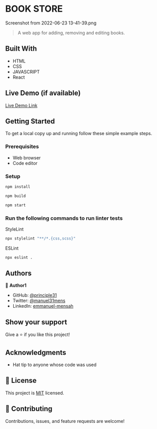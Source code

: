 # BOOK STORE
Screenshot from 2022-06-23 13-41-39.png
> A web app for adding, removing and editing books.


## Built With

- HTML
- CSS
- JAVASCRIPT
- React

## Live Demo (if available)
[Live Demo Link]( https://principles31.github.io/Book_Store/)



## Getting Started


To get a local copy up and running follow these simple example steps.

### Prerequisites

- Web browser
- Code editor

### Setup


```bash
npm install
```

```bash
npm build
```

```bash
npm start
```

### Run the following commands to run linter tests


StyleLint
```bash
npx stylelint "**/*.{css,scss}"
```

ESLint
```bash
npx eslint .
```



## Authors

👤 **Author1**
- GitHub: [@principle31](https://github.com/principles31)
- Twitter: [@manuel31mens](https://Twiter.com/@Manuel31mens)
- LinkedIn: [emmanuel-mensah](www.linkedin.com/in/emmanuel-mensah-6a044922a)


## Show your support

Give a ⭐️ if you like this project!

## Acknowledgments

- Hat tip to anyone whose code was used

## 📝 License

This project is [MIT](https://git@github.com:principles31/Book_Store.git/dev/LICENSE) licensed.

## 🤝 Contributing

Contributions, issues, and feature requests are welcome!
